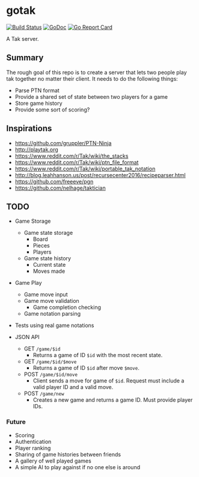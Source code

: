 # gotak

[![Build Status](https://travis-ci.org/icco/gotak.svg?branch=main)](https://travis-ci.org/icco/gotak) [![GoDoc](https://godoc.org/github.com/icco/gotak?status.svg)](https://godoc.org/github.com/icco/gotak) [![Go Report Card](https://goreportcard.com/badge/github.com/icco/gotak)](https://goreportcard.com/report/github.com/icco/gotak)

A Tak server.

## Summary

The rough goal of this repo is to create a server that lets two people play tak together no matter their client. It needs to do the following things:

 - Parse PTN format
 - Provide a shared set of state between two players for a game
 - Store game history
 - Provide some sort of scoring?

## Inspirations

 - https://github.com/gruppler/PTN-Ninja
 - http://playtak.org
 - https://www.reddit.com/r/Tak/wiki/the_stacks
 - https://www.reddit.com/r/Tak/wiki/ptn_file_format
 - https://www.reddit.com/r/Tak/wiki/portable_tak_notation
 - http://blog.leahhanson.us/post/recursecenter2016/recipeparser.html
 - https://github.com/freeeve/pgn
 - https://github.com/nelhage/taktician

## TODO

  - Game Storage
    - Game state storage
        - Board
        - Pieces
        - Players
    - Game state history
        - Current state
        - Moves made
  - Game Play
    - Game move input
    - Game move validation
        - Game completion checking
    - Game notation parsing
  - Tests using real game notations

  - JSON API
     - GET `/game/$id`
         - Returns a game of ID `$id` with the most recent state.
     - GET `/game/$id/$move`
         - Returns a game of ID `$id` after move `$move`.
     - POST `/game/$id/move`
         - Client sends a move for game of `$id`. Request must include a valid player ID and a valid move.
     - POST `/game/new`
         - Creates a new game and returns a game ID. Must provide player IDs.

### Future

  - Scoring
  - Authentication
  - Player ranking
  - Sharing of game histories between friends
  - A gallery of well played games
  - A simple AI to play against if no one else is around
